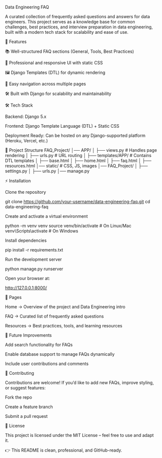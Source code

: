 Data Engineering FAQ

A curated collection of frequently asked questions and answers for data engineers.
This project serves as a knowledge base for common challenges, best practices, and interview preparation in data engineering, built with a modern tech stack for scalability and ease of use.

🚀 Features

📚 Well-structured FAQ sections (General, Tools, Best Practices)

🎨 Professional and responsive UI with static CSS

🖼️ Django Templates (DTL) for dynamic rendering

🔄 Easy navigation across multiple pages

🛠️ Built with Django for scalability and maintainability

🛠️ Tech Stack

Backend: Django 5.x

Frontend: Django Template Language (DTL) + Static CSS

Deployment Ready: Can be hosted on any Django-supported platform (Heroku, Vercel, etc.)

📂 Project Structure
FAQ_Project/
│── APP/
│   ├── views.py        # Handles page rendering
│   ├── urls.py         # URL routing
│   ├── templates/APP/  # Contains DTL templates
│       ├── base.html
│       ├── home.html
│       ├── faq.html
│       ├── resources.html
│── static/             # CSS, JS, images
│── FAQ_Project/
│   ├── settings.py
│   ├── urls.py
│── manage.py

⚡ Installation

Clone the repository

git clone https://github.com/your-username/data-engineering-faq.git
cd data-engineering-faq


Create and activate a virtual environment

python -m venv venv
source venv/bin/activate   # On Linux/Mac
venv\Scripts\activate      # On Windows


Install dependencies

pip install -r requirements.txt


Run the development server

python manage.py runserver


Open your browser at:

http://127.0.0.1:8000/

📖 Pages

Home → Overview of the project and Data Engineering intro

FAQ → Curated list of frequently asked questions

Resources → Best practices, tools, and learning resources

📌 Future Improvements

Add search functionality for FAQs

Enable database support to manage FAQs dynamically

Include user contributions and comments

🤝 Contributing

Contributions are welcome!
If you’d like to add new FAQs, improve styling, or suggest features:

Fork the repo

Create a feature branch

Submit a pull request

📜 License

This project is licensed under the MIT License – feel free to use and adapt it.

👉 This README is clean, professional, and GitHub-ready.
